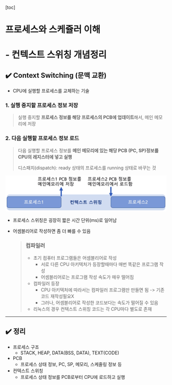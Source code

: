 [toc]

# 프로세스와 스케쥴러 이해 

# - 컨텍스트 스위칭 개념정리

## :heavy_check_mark: Context Switching (문맥 교환)

- CPU에 실행할 프로세스를 교체하는 기술

### 1. 실행 중지할 프로세스 정보 저장

> 실행 중지할 **프로세스 정보를 해당 프로세스의 PCB에 업데이트**해서, 메인 메모리에 저장

### 2. 다음 실행할 프로세스 정보 로드

> 다음 실행할 프로세스 정보를 **메인 메모리에 있는 해당 PCB (PC, SP)정보를  CPU의 레지스터에 넣고 실행**
>
> 디스패치(dispatch): ready 상태의 프로세스를 running 상태로 바꾸는 것

![image-20210221231632399](assets/image-20210221231632399.png)



- 프로세스 스위칭은 굉장히 짧은 시간 단위(ms)로 일어남

- 어셈블리어로 작성하면 좀 더 빠를 수 있음

  > ### 컴파일러
  >
  > - 초기 컴퓨터 프로그램들은 어셈블리어로 작성
  >   - 서로 다른 CPU 아키텍처가 등장할때마다 매번 똑같은 프로그램 작성
  >   - 어셈블리어로는 프로그램 작성 속도가 매우 떨어짐
  > - 컴파일러 등장
  >   - CPU 아키텍처에 따라서는 컴파일러 프로그램만 만들면 됨 -> 기존코드 재작성필요X
  >   - 그러나, 어셈블리어로 작성한 코드보다는 속도가 떨어질 수 있음
  > - 리눅스의 경우 컨텍스트 스위칭 코드는 각 CPU마다 별도로 존재

  

<hr>

## :heavy_check_mark: 정리

- 프로세스 구조
  - STACK, HEAP, DATA(BSS, DATA), TEXT(CODE)
- PCB
  - 프로세스 상태 정보, PC, SP, 메모리, 스케줄링 정보 등
- 컨텍스트 스위칭
  - 프로세스 상태 정보를 PCB로부터 CPU에 로드하고 실행










